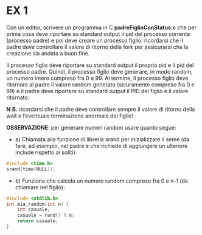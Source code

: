 # EX 1
Con un editor, scrivere un programma in C **padreFiglioConStatus.c** che per prima cosa deve
riportare su standard output il pid del processo corrente (processo padre) e poi deve creare un processo
figlio: ricordarsi che il padre deve controllare il valore di ritorno della fork per assicurarsi che la creazione
sia andata a buon fine. 

Il processo figlio deve riportare su standard output il proprio pid e il pid del
processo padre. Quindi, il processo figlio deve generare, in modo random, un numero intero compreso
fra 0 e 99. Al termine, il processo figlio deve ritornare al padre il valore random generato (sicuramente
compreso fra 0 e 99) e il padre deve riportare su standard output il PID del figlio e il valore ritornato: 

**N.B.** ricordarsi che il padre deve controllare sempre il valore di ritorno della wait e l’eventuale terminazione
anormale del figlio!

**OSSERVAZIONE**: per generare numeri random usare quanto segue:
- a) Chiamata alla funzione di libreria srand per inizializzare il seme (da fare, ad esempio, nel padre e che
richiede di aggiungere un ulteriore include rispetto ai soliti):
```c
#include <time.h>
srand(time(NULL));
```
- b) Funzione che calcola un numero random compreso fra 0 e n-1 (da chiamare nel figlio):
```c
#include <stdlib.h>
int mia_random(int n) {
    int casuale;
    casuale = rand() % n;
    return casuale;
}
```
